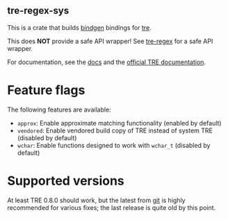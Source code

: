 tre-regex-sys
-------------
This is a crate that builds [bindgen](https://crates.io/crates/bindgen) bindings for [tre](https://laurikari.net/tre/).

This does **NOT** provide a safe API wrapper! See [tre-regex](https://crates.io/crates/tre-regex) for a safe API wrapper.

For documentation, see the [docs](https://docs.rs/tre-regex-sys) and the [official TRE documentation](https://laurikari.net/tre/documentation/).

Feature flags
=============
The following features are available:

- `approx`: Enable approximate matching functionality (enabled by default)
- `vendored`: Enable vendored build copy of TRE instead of system TRE (disabled by default)
- `wchar`: Enable functions designed to work with `wchar_t` (disabled by default)

Supported versions
==================
At least TRE 0.8.0 should work, but the latest from [git](https://github.com/laurikari/tre) is highly recommended for various fixes; the last release is quite old by this point.
